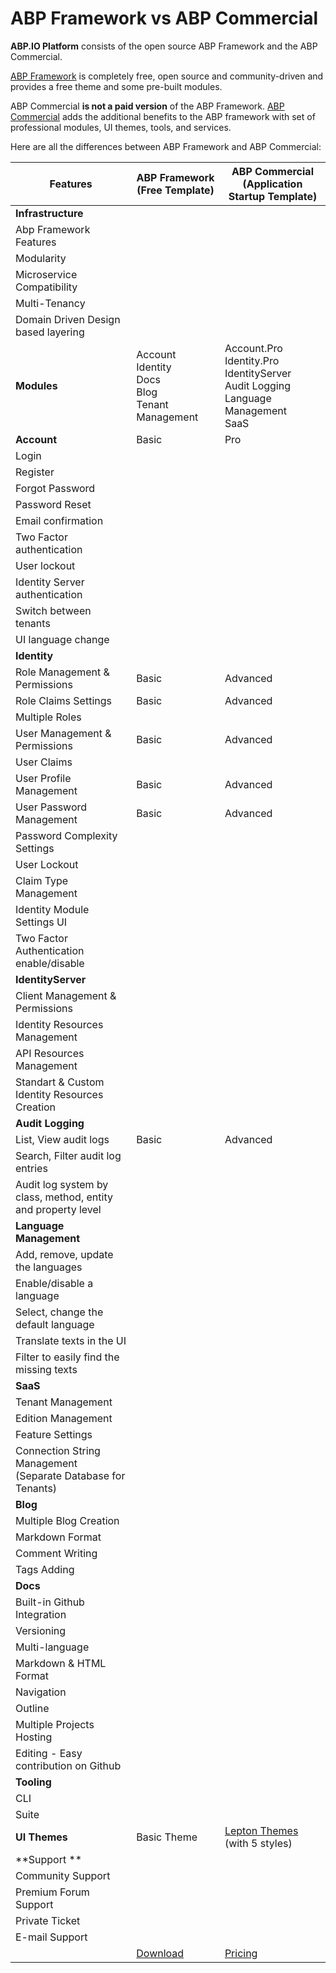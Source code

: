 # ABP Framework vs ABP Commercial

**ABP.IO Platform** consists of the open source ABP Framework and the ABP Commercial.

 [ABP Framework](https://abp.io) is completely free, open source and community-driven and provides a free theme and some pre-built modules. 

ABP Commercial **is not a paid version** of the ABP Framework. [ABP Commercial](https://commercial.abp.io) adds the additional benefits to the ABP framework with set of professional modules, UI themes, tools, and services.

Here are all the differences between ABP Framework and ABP Commercial:

| Features                                                     | ABP Framework (Free Template)                                | ABP Commercial (Application Startup Template)                |
| ------------------------------------------------------------ | ------------------------------------------------------------ | ------------------------------------------------------------ |
| **Infrastructure**                                           |                                                              |                                                              |
| Abp Framework Features                                       | <i class="fa fa-check text-success"></i>                                           | <i class="fa fa-check text-success"></i>                                           |
| Modularity                                                   | <i class="fa fa-check text-success"></i>                                           | <i class="fa fa-check text-success"></i>                                           |
| Microservice Compatibility                                   | <i class="fa fa-check text-success"></i>                                           | <i class="fa fa-check text-success"></i>                                           |
| Multi-Tenancy                                                | <i class="fa fa-check text-success"></i>                                           | <i class="fa fa-check text-success"></i>                                           |
| Domain Driven Design based layering                          | <i class="fa fa-check text-success"></i>                                           | <i class="fa fa-check text-success"></i>                                           |
| **Modules**                                                  | Account<br />Identity<br />Docs<br />Blog<br />Tenant Management<br /> | Account.Pro<br />Identity.Pro<br />IdentityServer<br />Audit Logging<br />Language Management<br />SaaS |
| **Account**                                                  | Basic                                                        | Pro                                                          |
| Login                                                        | <i class="fa fa-check text-success"></i>                                           | <i class="fa fa-check text-success"></i>                                           |
| Register                                                     | <i class="fa fa-check text-success"></i>                                           | <i class="fa fa-check text-success"></i>                                           |
| Forgot Password                                              | <i class="fa fa-minus text-secondary"></i>                                           | <i class="fa fa-check text-success"></i>                                           |
| Password Reset                                               | <i class="fa fa-minus text-secondary"></i>                                           | <i class="fa fa-check text-success"></i>                                           |
| Email confirmation                                           | <i class="fa fa-minus text-secondary"></i>                                           | <i class="fa fa-check text-success"></i>                                           |
| Two Factor authentication                                    | <i class="fa fa-minus text-secondary"></i>                                           | <i class="fa fa-check text-success"></i>                                           |
| User lockout                                                 | <i class="fa fa-minus text-secondary"></i>                                           | <i class="fa fa-check text-success"></i>                                           |
| Identity Server authentication                               | <i class="fa fa-minus text-secondary"></i>                                           | <i class="fa fa-check text-success"></i>                                           |
| Switch between tenants                                       | <i class="fa fa-minus text-secondary"></i>                                           | <i class="fa fa-check text-success"></i>                                           |
| UI language change                                           | <i class="fa fa-minus text-secondary"></i>                                           | <i class="fa fa-check text-success"></i>                                           |
| **Identity**                                                 |                                                              |                                                              |
| Role Management & Permissions                                | Basic                                                        | Advanced                                                     |
| Role Claims Settings                                         | Basic                                                        | Advanced                                                     |
| Multiple Roles                                               | <i class="fa fa-minus text-secondary"></i>                                           | <i class="fa fa-check text-success"></i>                                           |
| User Management & Permissions                                | Basic                                                        | Advanced                                                     |
| User Claims                                                  | <i class="fa fa-minus text-secondary"></i>                                           | <i class="fa fa-check text-success"></i>                                           |
| User Profile Management                                      | Basic                                                        | Advanced                                                     |
| User Password Management                                     | Basic                                                        | Advanced                                                     |
| Password Complexity Settings                                 | <i class="fa fa-minus text-secondary"></i>                                           | <i class="fa fa-check text-success"></i>                                           |
| User Lockout                                                 | <i class="fa fa-minus text-secondary"></i>                                           | <i class="fa fa-check text-success"></i>                                           |
| Claim Type Management                                        | <i class="fa fa-minus text-secondary"></i>                                           | <i class="fa fa-check text-success"></i>                                           |
| Identity Module Settings UI                                  | <i class="fa fa-minus text-secondary"></i>                                           | <i class="fa fa-check text-success"></i>                                           |
| Two Factor Authentication enable/disable                     | <i class="fa fa-minus text-secondary"></i>                                           | <i class="fa fa-check text-success"></i>                                           |
| **IdentityServer**                                           |                                                              |                                                              |
| Client Management & Permissions                              | <i class="fa fa-minus text-secondary"></i>                                           | <i class="fa fa-check text-success"></i>                                           |
| Identity Resources Management                                | <i class="fa fa-minus text-secondary"></i>                                           | <i class="fa fa-check text-success"></i>                                           |
| API Resources Management                                     | <i class="fa fa-minus text-secondary"></i>                                           | <i class="fa fa-check text-success"></i>                                           |
| Standart & Custom Identity Resources Creation                | <i class="fa fa-minus text-secondary"></i>                                           | <i class="fa fa-check text-success"></i>                                           |
| **Audit Logging**                                            |                                                              |                                                              |
| List, View audit logs                                        | Basic                                                        | Advanced                                                     |
| Search, Filter audit log entries                             | <i class="fa fa-minus text-secondary"></i>                                           | <i class="fa fa-check text-success"></i>                                           |
| Audit log system by class, method, entity and property level | <i class="fa fa-check text-success"></i>                                           | <i class="fa fa-check text-success"></i>                                           |
| **Language Management**                                      |                                                              |                                                              |
| Add, remove, update the languages                            | <i class="fa fa-minus text-secondary"></i>                                           | <i class="fa fa-check text-success"></i>                                           |
| Enable/disable a language                                    | <i class="fa fa-minus text-secondary"></i>                                           | <i class="fa fa-check text-success"></i>                                           |
| Select, change the default language                          | <i class="fa fa-minus text-secondary"></i>                                           | <i class="fa fa-check text-success"></i>                                           |
| Translate texts in the UI                                    | <i class="fa fa-minus text-secondary"></i>                                           | <i class="fa fa-check text-success"></i>                                           |
| Filter to easily find the missing texts                      | <i class="fa fa-minus text-secondary"></i>                                           | <i class="fa fa-check text-success"></i>                                           |
| **SaaS**                                                     |                                                              |                                                              |
| Tenant Management                                            | <i class="fa fa-minus text-secondary"></i>                                           | <i class="fa fa-check text-success"></i>                                           |
| Edition Management                                           | <i class="fa fa-minus text-secondary"></i>                                           | <i class="fa fa-check text-success"></i>                                           |
| Feature Settings                                             | <i class="fa fa-minus text-secondary"></i>                                           | <i class="fa fa-check text-success"></i>                                           |
| Connection String Management (Separate Database for Tenants) | <i class="fa fa-minus text-secondary"></i>                                           | <i class="fa fa-check text-success"></i>                                           |
| **Blog**                                                     |                                                              |                                                              |
| Multiple Blog Creation                                       | <i class="fa fa-check text-success"></i>                                           | <i class="fa fa-check text-success"></i>                                           |
| Markdown Format                                              | <i class="fa fa-check text-success"></i>                                           | <i class="fa fa-check text-success"></i>                                           |
| Comment Writing                                              | <i class="fa fa-check text-success"></i>                                           | <i class="fa fa-check text-success"></i>                                           |
| Tags Adding                                                  | <i class="fa fa-check text-success"></i>                                           | <i class="fa fa-check text-success"></i>                                           |
| **Docs**                                                     |                                                              |                                                              |
| Built-in Github Integration                                  | <i class="fa fa-check text-success"></i>                                           | <i class="fa fa-check text-success"></i>                                           |
| Versioning                                                   | <i class="fa fa-check text-success"></i>                                           | <i class="fa fa-check text-success"></i>                                           |
| Multi-language                                               | <i class="fa fa-check text-success"></i>                                           | <i class="fa fa-check text-success"></i>                                           |
| Markdown & HTML Format                                       | <i class="fa fa-check text-success"></i>                                           | <i class="fa fa-check text-success"></i>                                           |
| Navigation                                                   | <i class="fa fa-check text-success"></i>                                           | <i class="fa fa-check text-success"></i>                                           |
| Outline                                                      | <i class="fa fa-check text-success"></i>                                           | <i class="fa fa-check text-success"></i>                                           |
| Multiple Projects Hosting                                    | <i class="fa fa-check text-success"></i>                                           | <i class="fa fa-check text-success"></i>                                           |
| Editing - Easy contribution on Github                        | <i class="fa fa-check text-success"></i>                                           | <i class="fa fa-check text-success"></i>                                           |
| **Tooling**                                                  |                                                              |                                                              |
| CLI                                                          | <i class="fa fa-check text-success"></i>                                           | <i class="fa fa-check text-success"></i>                                           |
| Suite                                                        | <i class="fa fa-minus text-secondary"></i>                                           | <i class="fa fa-check text-success"></i>                                           |
| **UI Themes**                                                | Basic Theme                                                  | [Lepton Themes](https://commercial.abp.io/themes) (with 5 styles) |
| **Support **                                                 |                                                              |                                                              |
| Community Support                                            | <i class="fa fa-check text-success"></i>                                           | <i class="fa fa-check text-success"></i>                                           |
| Premium Forum  Support                                       | <i class="fa fa-minus text-secondary"></i>                                           | <i class="fa fa-check text-success"></i>                                           |
| Private Ticket                                               | <i class="fa fa-minus text-secondary"></i>                                           | <i class="fa fa-check text-success"></i>                                           |
| E-mail Support                                               | <i class="fa fa-minus text-secondary"></i>                                           | <i class="fa fa-check text-success"></i>                                           |
|                                                              | [Download](https://abp.io/get-started)                       | [Pricing](https://commercial.abp.io/pricing)                 |



